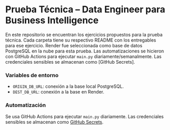 # Prueba Técnica – Data Engineer para Business Intelligence

En este repositorio se encuentran los ejercicios propuestos para la prueba técnica.
Cada carpeta tiene su respectivo README con los entregables para ese ejercicio.
Render fue seleccionada como base de datos PostgreSQL en la nube para esta prueba.
Las automatizaciones se hicieron con GitHub Actions para ejecutar `main.py` diariamente/semanalmente. Las credenciales sensibles se almacenan como [GitHub Secrets].

### Variables de entorno

- `ORIGIN_DB_URL`: conexión a la base local PostgreSQL.  
- `DEST_DB_URL`: conexión a la base en Render.  

### Automatización

Se usa GitHub Actions para ejecutar `main.py` diariamente. Las credenciales sensibles se almacenan como [GitHub Secrets](https://docs.github.com/en/actions/security-guides/encrypted-secrets).  
